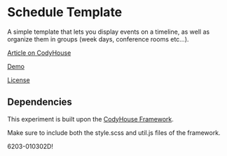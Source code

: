 # Schedule Template

A simple template that lets you display events on a timeline, as well as organize them in groups (week days, conference rooms etc…).

[Article on CodyHouse](https://codyhouse.co/gem/schedule-template)

[Demo](https://codyhouse.co/demo/schedule-template)
 
[License](https://codyhouse.co/license)

## Dependencies

This experiment is built upon the [CodyHouse Framework](https://github.com/CodyHouse/codyhouse-framework).

Make sure to include both the style.scss and util.js files of the framework.

6203-010302D!